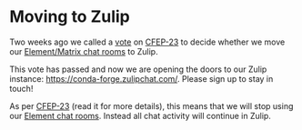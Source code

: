 # Moving to Zulip

Two weeks ago we called a [vote](https://github.com/conda-forge/cfep/pull/54) on [CFEP-23](https://github.com/conda-forge/cfep/blob/main/cfep-23.md) to decide whether we move our [Element/Matrix chat rooms](https://matrix.to/#/#conda-forge:matrix.org) to Zulip.

This vote has passed and now we are opening the doors to our Zulip instance: https://conda-forge.zulipchat.com/. Please sign up to stay in touch!

As per [CFEP-23](https://github.com/conda-forge/cfep/blob/main/cfep-23.md) (read it for more details), this means that we will stop using our [Element chat rooms](https://matrix.to/#/#conda-forge:matrix.org). Instead all chat activity will continue in Zulip.
